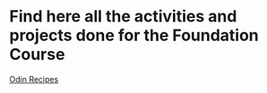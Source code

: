 # Find here all the activities and projects done for the Foundation Course

[Odin Recipes](https://github.com/hugo-codesfine/TheOdinProject/blob/main/Foundations_Path/odin-recipes/index.html)

